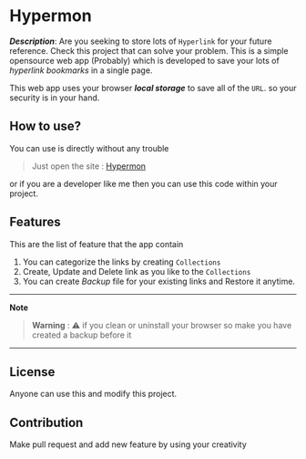 # Hypermon

***Description***: Are you seeking to store lots of `Hyperlink` for your future reference. Check this project that can solve your problem. This is a simple opensource web app (Probably) which is developed to save your lots of *hyperlink bookmarks* in a single page.

This web app uses your browser ***local storage*** to save all of the `URL`. so your security is in your hand.

## How to use?

You can use is directly without any trouble

> Just open the site : [Hypermon](https://novamaster-git.github.io/hypermon/)

or if you are a developer like me then you can use this code within your project.

## Features

This are the list of feature that the app contain

1. You can categorize the links by creating  `Collections`
2. Create, Update and Delete link as you like to the `Collections`
3. You can create *Backup* file for your existing links and Restore it anytime.

---

 **Note** 

> **Warning** : 	:warning: if you clean or uninstall your browser so make you have created a backup before it 

---

## License

Anyone can use this and modify this project. 

## Contribution

Make pull request and add new feature by using your creativity

 

